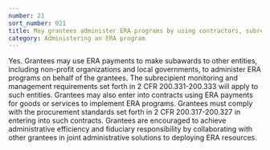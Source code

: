 ```yaml
---
number: 21
sort_number: 021
title: May grantees administer ERA programs by using contractors, subrecipients, or intergovernmental cooperation agreements? 
category: Administering an ERA program
---
```


Yes. Grantees may use ERA payments to make subawards to other entities, including non-profit organizations and local governments, to administer ERA programs on behalf of the grantees. The subrecipient monitoring and management requirements set forth in 2 CFR 200.331-200.333 will apply to such entities. Grantees may also enter into contracts using ERA payments for goods or services to implement ERA programs. Grantees must comply with the procurement standards set forth in 2 CFR 200.317-200.327 in entering into such contracts. Grantees are encouraged to achieve administrative efficiency and fiduciary responsibility by collaborating with other grantees in joint administrative solutions to deploying ERA resources.